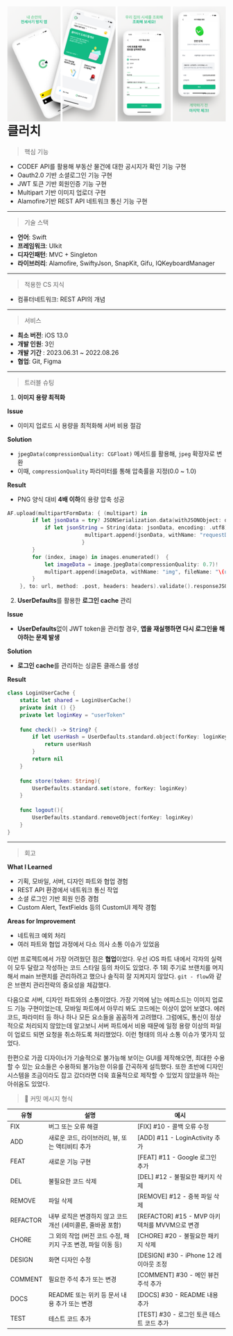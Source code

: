 <img src= "클러치 스냅샷.png" align="left" >

# 클러치

> 핵심 기능
> 
- CODEF API를 활용해 부동산 물건에 대한 공시지가 확인 기능 구현
- Oauth2.0 기반 소셜로그인 기능 구현
- JWT 토큰 기반 회원인증 기능 구현
- Multipart 기반 이미지 업로더 구현
- Alamofire기반 REST API 네트워크 통신 기능 구현

---

> 기술 스택
> 
- **언어**: Swift
- **프레임워크**: UIkit
- **디자인패턴**: MVC + Singleton
- **라이브러리**: Alamofire, SwiftyJson, SnapKit, Gifu, IQKeyboardManager

---

> 적용한 CS 지식
> 
- 컴퓨터네트워크: REST API의 개념

---

> 서비스
> 
- **최소 버전**: iOS 13.0
- **개발 인원**: 3인
- **개발 기간** : 2023.06.31 ~ 2022.08.26
- **협업**: Git, Figma

---

> 트러블 슈팅
> 
1. **이미지 용량 최적화**

**Issue**

- 이미지 업로드 시 용량을 최적화해 서버 비용 절감

**Solution**

- `jpegData(compressionQuality: CGFloat)` 메서드를 활용해, `jpeg` 확장자로 변환
- 이때, `compressionQuality` 파라미터를 통해 압축률을 지정(0.0 ~ 1.0)

**Result**

- PNG 양식 대비 **4배 이하**의 용량 압축 성공

```swift
AF.upload(multipartFormData: { (multipart) in
        if let jsonData = try? JSONSerialization.data(withJSONObject: dict, options: []) {
            if let jsonString = String(data: jsonData, encoding: .utf8) {
		                 multipart.append(jsonData, withName: "requestDto", mimeType: "application/json")
						}
        }
        for (index, image) in images.enumerated()  {
            let imageData = image.jpegData(compressionQuality: 0.7)!
            multipart.append(imageData, withName: "img", fileName: "\(userName)_\(index).jpg", mimeType: "image/jpeg")
        }
    }, to: url, method: .post, headers: headers).validate().responseJSON { response in ...
```

2. **UserDefaults**를 활용한 **로그인 cache** 관리

**Issue**

- ****UserDefaults****없이 JWT token을 관리할 경우, **앱을 재실행하면 다시 로그인을 해야하는 문제 발생**

**Solution**

- **로그인 cache**를 관리하는 싱글톤 클래스를 생성

**Result**

```swift
class LoginUserCache {
    static let shared = LoginUserCache()
    private init () {}
    private let loginKey = "userToken"
    
    func check() -> String? {
        if let userHash = UserDefaults.standard.object(forKey: loginKey) as? String {
            return userHash
        }
        return nil
    }
    
    func store(token: String){
        UserDefaults.standard.set(store, forKey: loginKey)
    }
    
    func logout(){
        UserDefaults.standard.removeObject(forKey: loginKey)
    }
}
```

---

> 회고
> 

**What I Learned**

- 기획, 모바일, 서버, 디자인 파트와 협업 경험
- REST API 환경에서 네트워크 통신 작업
- 소셜 로그인 기반 회원 인증 경험
- Custom Alert, TextFields 등의 CustomUI 제작 경험

**Areas for Improvement**

- 네트워크 예외 처리
- 여러 파트와 협업 과정에서 다소 의사 소통 이슈가 있었음

이번 프로젝트에서 가장 어려웠던 점은 **협업**이었다. 우선 iOS 파트 내에서 각자의 실력이 모두 달랐고 작성하는 코드 스타일 등의 차이도 있었다. 주 1회 주기로 브랜치를 머지해서 main 브랜치를 관리하려고 했으나 솔직히 잘 지켜지지 않았다. `git - flow`와 같은 브랜치 관리전략의 중요성을 체감했다. 

다음으로 서버, 디자인 파트와의 소통이었다. 가장 기억에 남는 에피소드는 이미지 업로드 기능 구현이었는데, 모바일 파트에서 아무리 봐도 코드에는 이상이 없어 보였다. 에러코드, 파라미터 등 하나 하나 모든 요소들을 꼼꼼하게 고려했다. 그럼에도, 통신이 정상적으로 처리되지 않았는데 알고보니 서버 파트에서 비용 때문에 일정 용량 이상의 파일이 업로드 되면 요청을 취소하도록 처리했었다. 이런 형태의 의사 소통 이슈가 몇가지 있었다. 

한편으로 가끔 디자이너가 기술적으로 불가능해 보이는 GUI를 제작해오면, 최대한 수용할 수 있는 요소들은 수용하되 불가능한 이유를 간곡하게 설득했다. 또한 초반에 디자인 시스템을 조금이라도 잡고 갔더라면 더욱 효율적으로 제작할 수 있었지 않았을까 하는 아쉬움도 있었다.  

> 📒 커밋 메시지 형식
> 

| 유형 | 설명 | 예시 |
| --- | --- | --- |
| FIX | 버그 또는 오류 해결 | [FIX] #10 - 콜백 오류 수정 |
| ADD | 새로운 코드, 라이브러리, 뷰, 또는 액티비티 추가 | [ADD] #11 - LoginActivity 추가 |
| FEAT | 새로운 기능 구현 | [FEAT] #11 - Google 로그인 추가 |
| DEL | 불필요한 코드 삭제 | [DEL] #12 - 불필요한 패키지 삭제 |
| REMOVE | 파일 삭제 | [REMOVE] #12 - 중복 파일 삭제 |
| REFACTOR | 내부 로직은 변경하지 않고 코드 개선 (세미콜론, 줄바꿈 포함) | [REFACTOR] #15 - MVP 아키텍처를 MVVM으로 변경 |
| CHORE | 그 외의 작업 (버전 코드 수정, 패키지 구조 변경, 파일 이동 등) | [CHORE] #20 - 불필요한 패키지 삭제 |
| DESIGN | 화면 디자인 수정 | [DESIGN] #30 - iPhone 12 레이아웃 조정 |
| COMMENT | 필요한 주석 추가 또는 변경 | [COMMENT] #30 - 메인 뷰컨 주석 추가 |
| DOCS | README 또는 위키 등 문서 내용 추가 또는 변경 | [DOCS] #30 - README 내용 추가 |
| TEST | 테스트 코드 추가 | [TEST] #30 - 로그인 토큰 테스트 코드 추가 |
